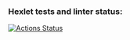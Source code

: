 ### Hexlet tests and linter status:
[![Actions Status](https://github.com/aralts/php-project-48/actions/workflows/hexlet-check.yml/badge.svg)](https://github.com/aralts/php-project-48/actions)